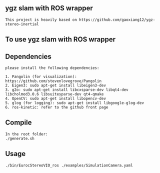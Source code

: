 ## ygz slam with ROS wrapper

    This project is heavily based on https://github.com/gaoxiang12/ygz-stereo-inertial

## To use ygz slam with ROS wrapper

## Dependencies

    please install the following dependencies:
    
    1. Pangolin (for visualization): https://github.com/stevenlovegrove/Pangolin
    2. Eigen3: sudo apt-get install libeigen3-dev
    3. g2o: sudo apt-get install libcxsparse-dev libqt4-dev libcholmod3.0.6 libsuitesparse-dev qt4-qmake
    4. OpenCV: sudo apt-get install libopencv-dev
    5. glog (for logging): sudo apt-get install libgoogle-glog-dev
    6. ros-kinetic: refer to the github front page

## Compile

    In the root folder:
    ./generate.sh
    
## Usage

    ./bin/EurocStereoVIO_ros ./examples/SimulationCamera.yaml
